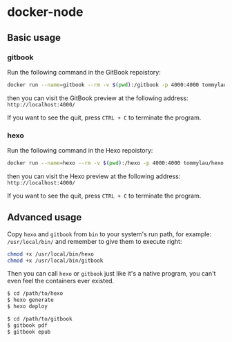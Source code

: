 # docker-node

## Basic usage

### gitbook

Run the following command in the GitBook repoistory:

```bash
docker run --name=gitbook --rm -v $(pwd):/gitbook -p 4000:4000 tommylau/gitbook
```

then you can visit the GitBook preview at the following address: ```http://localhost:4000/```

If you want to see the quit, press ```CTRL + C``` to terminate the program.

### hexo

Run the following command in the Hexo repoistory:

```bash
docker run --name=hexo --rm -v $(pwd):/hexo -p 4000:4000 tommylau/hexo
```

then you can visit the Hexo preview at the following address: `http://localhost:4000/`

If you want to see the quit, press `CTRL + C` to terminate the program.

## Advanced usage

Copy `hexo` and `gitbook` from `bin` to your system's run path, for example: `/usr/local/bin/` and remember to give them to execute right:

```bash
chmod +x /usr/local/bin/hexo
chmod +x /usr/local/bin/gitbook
```

Then you can call `hexo` or `gitbook` just like it's a native program, you can't even feel the containers ever existed.

```bash
$ cd /path/to/hexo
$ hexo generate
$ hexo deploy
```

```bash
$ cd /path/to/gitbook
$ gitbook pdf
$ gitbook epub
```

